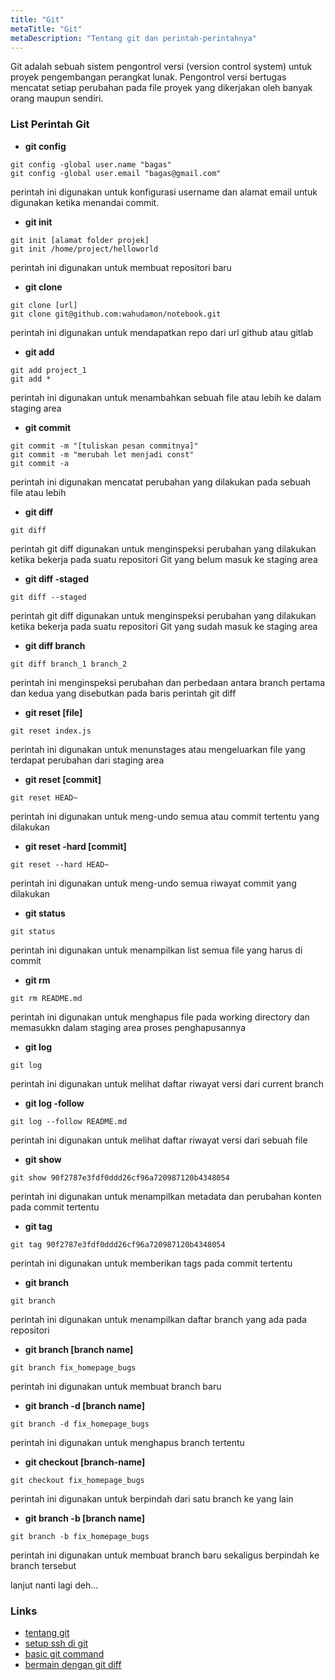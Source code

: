 ```yaml
---
title: "Git"
metaTitle: "Git"
metaDescription: "Tentang git dan perintah-perintahnya"
---
```


Git adalah sebuah sistem pengontrol versi (version control system) untuk proyek pengembangan perangkat lunak. Pengontrol versi bertugas mencatat setiap perubahan pada file proyek yang dikerjakan oleh banyak orang maupun sendiri.

### List Perintah Git
- **git config**
```git
git config -global user.name "bagas"
git config -global user.email "bagas@gmail.com"
```
perintah ini digunakan untuk konfigurasi username dan alamat email untuk digunakan ketika menandai commit.

- **git init**
```git
git init [alamat folder projek]
git init /home/project/helloworld
```
perintah ini digunakan untuk membuat repositori baru

- **git clone**
```git
git clone [url]
git clone git@github.com:wahudamon/notebook.git
```
perintah ini digunakan untuk mendapatkan repo dari url github atau gitlab

- **git add**
```git
git add project_1
git add *
```
perintah ini digunakan untuk menambahkan sebuah file atau lebih ke dalam staging area

- **git commit**
```git
git commit -m "[tuliskan pesan commitnya]"
git commit -m "merubah let menjadi const"
git commit -a
```
perintah ini digunakan mencatat perubahan yang dilakukan pada sebuah file atau lebih

- **git diff**
```git
git diff
```
perintah git diff digunakan untuk menginspeksi perubahan yang dilakukan ketika bekerja pada suatu repositori Git yang belum masuk ke staging area

- **git diff -staged**
```git
git diff --staged
```
perintah git diff digunakan untuk menginspeksi perubahan yang dilakukan ketika bekerja pada suatu repositori Git yang sudah masuk ke staging area

- **git diff branch**
```git
git diff branch_1 branch_2
```
perintah ini menginspeksi perubahan dan perbedaan antara branch pertama dan kedua yang disebutkan pada baris perintah git diff

- **git reset [file]**
```git
git reset index.js
```
perintah ini digunakan untuk menunstages atau mengeluarkan file yang terdapat perubahan dari staging area

- **git reset [commit]**
```git
git reset HEAD~
```
perintah ini digunakan untuk meng-undo semua atau commit tertentu yang dilakukan

- **git reset -hard [commit]**
```git
git reset --hard HEAD~
```
perintah ini digunakan untuk meng-undo semua riwayat commit yang dilakukan

- **git status**
```git
git status
```
perintah ini digunakan untuk menampilkan list semua file yang harus di commit

- **git rm**
```git
git rm README.md
```
perintah ini digunakan untuk menghapus file pada working directory dan memasukkn dalam staging area proses penghapusannya

- **git log**
```git
git log
```
perintah ini digunakan untuk melihat daftar riwayat versi dari current branch

- **git log -follow**
```git
git log --follow README.md
```
perintah ini digunakan untuk melihat daftar riwayat versi dari sebuah file

- **git show**
```git
git show 90f2787e3fdf0ddd26cf96a720987120b4348054
```
perintah ini digunakan untuk menampilkan metadata dan perubahan konten pada commit tertentu

- **git tag**
```git
git tag 90f2787e3fdf0ddd26cf96a720987120b4348054
```
perintah ini digunakan untuk memberikan tags pada commit tertentu

- **git branch**
```git
git branch
```
perintah ini digunakan untuk menampilkan daftar branch yang ada pada repositori

- **git branch [branch name]**
```git
git branch fix_homepage_bugs
```
perintah ini digunakan untuk membuat branch baru

- **git branch -d [branch name]**
```git
git branch -d fix_homepage_bugs
```
perintah ini digunakan untuk menghapus branch tertentu

- **git checkout [branch-name]**
```git
git checkout fix_homepage_bugs
```
perintah ini digunakan untuk berpindah dari satu branch ke yang lain

- **git branch -b [branch name]**
```git
git branch -b fix_homepage_bugs
```
perintah ini digunakan untuk membuat branch baru sekaligus berpindah ke branch tersebut

lanjut nanti lagi deh...

### Links
- [tentang git](https://www.petanikode.com/git-untuk-pemula/)
- [setup ssh di git](https://www.petanikode.com/github-ssh)
- [basic git command](https://www.edureka.co/blog/git-commands-with-example/)
- [bermain dengan git diff](https://icalrn.id/bermain-dengan-git-diff/)